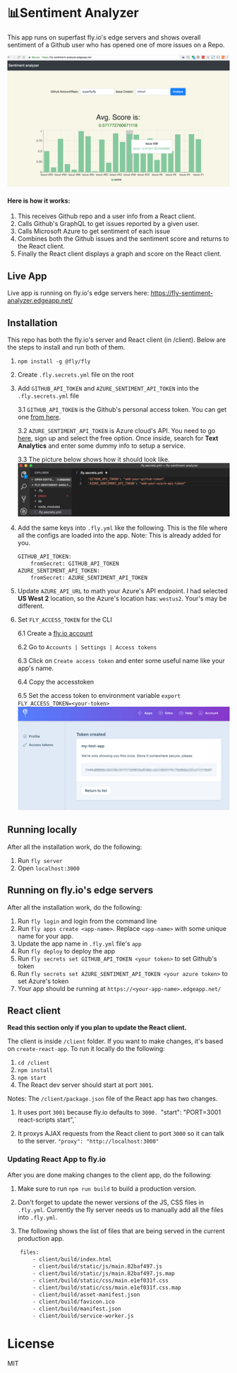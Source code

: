 # 📊Sentiment Analyzer
This app runs on superfast fly.io's edge servers and shows overall sentiment of a Github user who has opened one of more issues on a Repo. 

<img src="snapshot.png" />

#### Here is how it works:

1. This receives Github repo and a user info from a React client.
2. Calls Github's GraphQL to get issues reported by a given user.
3. Calls Microsoft Azure to get sentiment of each issue
5. Combines both the Github issues and the sentiment score and returns to the React client.
5. Finally the React client displays a graph and score on the React client.


## Live App

Live app is running on fly.io's edge servers here:
https://fly-sentiment-analyzer.edgeapp.net/

## Installation

This repo has both the fly.io's server and React client (in /client). Below are the steps to install and run both of them.

1. `npm install -g @fly/fly`
2. Create `.fly.secrets.yml` file on the root
3. Add `GITHUB_API_TOKEN` and `AZURE_SENTIMENT_API_TOKEN` into the `.fly.secrets.yml` file

    3.1 `GITHUB_API_TOKEN` is the Github's personal access token. You can get one <a href="https://help.github.com/articles/creating-a-personal-access-token-for-the-command-line/" target="_blank" > from here</a>.
 
    3.2 `AZURE_SENTIMENT_API_TOKEN` is Azure cloud's API. You need to go <a href="https://azure.microsoft.com/en-us/services/cognitive-services/text-analytics/?v=18.05" target="_blank" >here</a>, sign up and select the free option. Once inside, search for **Text Analytics** and enter some dummy info to setup a service.

    3.3 The picture below shows how it should look like.
    <img src="ymlsecrets.png" />
4. Add the same keys into `.fly.yml` like the following. This is the file where all the configs are loaded into the app. Note: This is already added for you.

    ```
    GITHUB_API_TOKEN:
        fromSecret: GITHUB_API_TOKEN
    AZURE_SENTIMENT_API_TOKEN:
        fromSecret: AZURE_SENTIMENT_API_TOKEN
    ```    
5. Update `AZURE_API_URL` to math your Azure's API endpoint. I had selected **US West 2** location, so the Azure's location has: `westus2`. Your's may be different.

6. Set `FLY_ACCESS_TOKEN` for the CLI

    6.1 Create a <a href="https://fly.io/app/sign-up" target="_blank"> fly.io account</a>

    6.2 Go to `Accounts | Settings | Access tokens`

    6.3 Click on `Create access token` and enter some useful name like your app's name.

    6.4 Copy the accesstoken
    
    6.5 Set the access token to environment variable `export FLY_ACCESS_TOKEN=<your-token>`
    <img src="fly-access-token.png" />

## Running locally
After all the installation work, do the following:

1. Run `fly server`
2. Open `localhost:3000`

## Running on fly.io's edge servers
After all the installation work, do the following:

1. Run `fly login` and login from the command line
2. Run `fly apps create <app-name>`. Replace `<app-name>` with some unique name for your app.
3. Update the app name in `.fly.yml` file's `app`
4. Run `fly deploy` to deploy the app
5. Run `fly secrets set GITHUB_API_TOKEN <your token>` to set Github's token
6. Run `fly secrets set AZURE_SENTIMENT_API_TOKEN <your azure token>` to set Azure's token
7. Your app should be running at `https://<your-app-name>.edgeapp.net/`


## React client 
**Read this section only if you plan to update the React client.**

The client is inside `/client` folder. If you want to make changes, it's based on `create-react-app`.
To run it locally do the following:

1. `cd /client`
2. `npm install`
3. `npm start` 
4. The React dev server should start at port `3001`.

Notes:
The `/client/package.json` file of the React app has two changes.

1. It uses port `3001` because fly.io defaults to `3000. `"start": "PORT=3001 react-scripts start",` 

2. It proxys AJAX requests from the React client to port `3000` so it can talk to the server. `"proxy": "http://localhost:3000"`

### Updating React App to fly.io
After you are done making changes to the client app, do the following:

1.  Make sure to run `npm run build` to build a production version.

2. Don't forget to update the newer versions of the JS, CSS files in `.fly.yml`. Currently the fly server needs us to manually add all the files into `.fly.yml`.
3. The following shows the list of files that are being served in the current production app.

```
    files:
        - client/build/index.html
        - client/build/static/js/main.82baf497.js
        - client/build/static/js/main.82baf497.js.map
        - client/build/static/css/main.e1ef031f.css
        - client/build/static/css/main.e1ef031f.css.map
        - client/build/asset-manifest.json
        - client/build/favicon.ico
        - client/build/manifest.json
        - client/build/service-worker.js
```


# License
MIT
